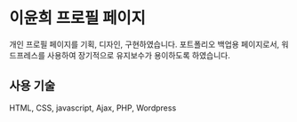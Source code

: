 # 이윤희 프로필 페이지

개인 프로필 페이지를 기획, 디자인, 구현하였습니다.
포트폴리오 백업용 페이지로서, 워드프레스를 사용하여 장기적으로 유지보수가 용이하도록 하였습니다.


## 사용 기술
HTML, CSS, javascript, Ajax, PHP, Wordpress
